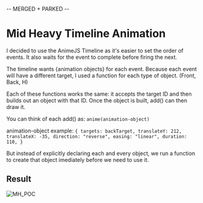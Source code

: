 -- MERGED + PARKED --

# Mid Heavy Timeline Animation

I decided to use the AnimeJS Timeline as it's easier
to set the order of events. It also waits for the event
to complete before firing the next.

The timeline wants {animation objects} for each event.
Because each event will have a different target, I used
a function for each type of object. (Front, Back, H)

Each of these functions works the same: it accepts the
target ID and then builds out an object with that ID.
Once the object is built, add() can then draw it.

You can think of each add() as:
`anime(animation-object)`

animation-object example:
`{ targets: backTarget, translateY: 212, translateX: -35, direction: "reverse", easing: "linear", duration: 110, }`

But instead of explicitly declaring each and every object,
we run a function to create that object imediately before
we need to use it.

## Result
![MH_POC](https://user-images.githubusercontent.com/11794877/126878329-61e0005d-1a18-47d2-81fd-fa2d963770bb.gif)

